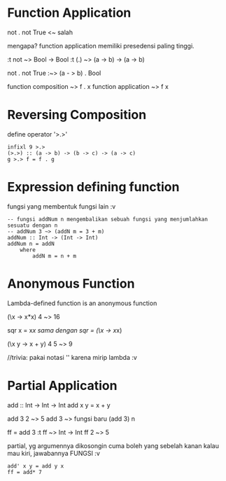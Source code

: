 Function Application
====================

not . not True <~ salah

mengapa? function application memiliki presedensi paling tinggi.

:t not ~> Bool -> Bool
:t (.) ~> (a -> b) -> (a -> b)

not . not True
:~> (a - > b) . Bool


function composition ~> f . x
function application ~> f x



Reversing Composition
=====================
define operator '>.>'

```
infixl 9 >.>
(>.>) :: (a -> b) -> (b -> c) -> (a -> c)
g >.> f = f . g
```



Expression defining function
============================
fungsi yang membentuk fungsi lain :v
```
-- fungsi addNum n mengembalikan sebuah fungsi yang menjumlahkan sesuatu dengan n
-- addNum 3 ~> (addN m = 3 + m) 
addNum :: Int -> (Int -> Int)
addNum n = addN
	where
		addN m = n + m
```



Anonymous Function
==================
Lambda-defined function is an anonymous function

(\x -> x*x) 4 
~> 16

sqr x = x*x
sama dengan
sqr =  (\x -> x*x)

(\x y -> x + y) 4 5
~> 9

//trivia: pakai notasi '\' karena mirip lambda :v



Partial Application
===================
add :: Int -> Int -> Int
add x y = x + y

add 3 2 ~> 5
add 3   ~> fungsi baru (add 3) n

ff = add 3
:t ff   ~> Int -> Int
ff 2    ~> 5

partial, yg argumennya dikosongin cuma boleh yang sebelah kanan
kalau mau kiri, jawabannya FUNGSI :v
```
add' x y = add y x
ff = add* 7
```
